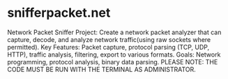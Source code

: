 # snifferpacket.net
Network Packet Sniffer Project: Create a network packet analyzer that can capture, decode, and analyze network traffic(using raw sockets where permitted). Key Features: Packet capture, protocol parsing (TCP, UDP, HTTP), traffic analysis, filtering, export to various formats.  Goals: Network programming, protocol analysis, binary data parsing.
PLEASE NOTE: THE CODE MUST BE RUN WITH THE TERMINAL AS ADMINISTRATOR.
